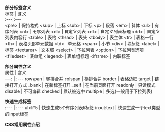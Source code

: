 **部分标签含义**  
标签 | 含义  
:---|:---  
\<pre> | 保持格式
\<sup> | 上标
\<sub> | 下标
\<p> | 段落
\<em> | 斜体
\<ul> | 有序列表
\<ol> | 无序列表
\<dl> | 自定义列表
\<dt> | 自定义列表标题
\<dd> | 自定义列表内容行
\<table> | 表格
\<thead> | 表头
\<tbody> | 表主体
\<tr> | 表格一行
\<th> | 表格头部单元数据
\<td> | 单元格
\<span> | 小节
\<div> | 块标签
\<label> | 标签
\<textarea> | 文本域
\<select> | 下拉列表
\<option> | 下拉列表选项
\<filedset> | 表单组
\<legend> | 表单组标题
\<iframe> | 内联标签


**部分属性含义**  
属性 | 含义  
---: | :---
rowspan | 竖排合并
colspan | 横排合并
border | 表格边框
target | 链接打开方式 
_blank | 在新标签打开 
_self | 在当前页面打开
readonly | 只读模式
disable | 不可编辑
checked | 默认被选中
multiple | 多选(一般用于下拉列表)


**快速生成标签**  
:--- | :---
ul>li*5 | 快速生成5个有序列表li标签
input:text | 快速生成一个text类型的input标签


**CSS常用属性介绍**
